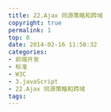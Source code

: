```yaml
---
title: 22.Ajax 同源策略和跨域
copyright: true
permalink: 1
top: 0
date: 2014-02-16 11:58:32
categories:
- 前端开发
- 标准
- W3C
- 3.javaScript
- 22.Ajax 同源策略和跨域
tags:
---
```

